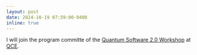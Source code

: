 ```yaml
---
layout: post
date: 2024-10-19 07:59:00-0400
inline: true
---
```


I will join the program committe of the [Quantum Software 2.0 Workshop](https://sites.google.com/view/quantum-software-2-0/workshop) at [QCE](https://qce.quantum.ieee.org/2024/).

